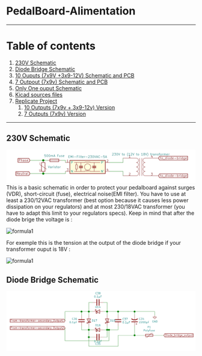 # PedalBoard-Alimentation
***
# Table of contents
1. [230V Schematic](#230v-schematic)
2. [Diode Bridge Schematic](#diode-bridge-schematic)
3. [10 Ouputs (7x9V +3x9-12V) Schematic and PCB](#10-ouputs-schematic) 
4. [7 Outpout (7x9v) Schematic and PCB](#7_Output_Schematic_and_PCB)
5. [Only One ouput Schematic](#Schematic_of_one_output)
6. [Kicad sources files](#Kicad_sources_files)
7. [Replicate Project](#replicate-project)
    1. [10 Outputs (7x9v + 3x9-12v) Version](#10-outputs-version)
    2. [7 Outputs (7x9v) Version](#7-outputs-version)
***
## 230V Schematic
![230V Schematic](Images/Common/230VAC_part.png)
This is a basic schematic in order to protect your pedalboard against surges (VDR), short-circuit (fuse), electrical noise(EMI filter). You have to use at least a 230/12VAC transformer (best option because it causes less power dissipation on your regulators) and at most 230/18VAC transformer (you have to adapt this limit to your regulators specs). Keep in mind that after the diode brige the voltage is : 

![formula1](https://render.githubusercontent.com/render/math?math=\sqrt{2}\times%20U_{transformer})

For exemple this is the tension at the output of the diode bridge if your transformer ouput is 18V :

![formula1](https://render.githubusercontent.com/render/math?math=\sqrt{2}\times18\approx25.5V)

## Diode Bridge Schematic

![Diode Bridge Schematic](Images/Common/diode_bridge.png)
